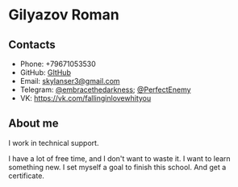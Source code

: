 # Gilyazov Roman

## Contacts

- Phone: +79671053530
- GitHub: [GItHub](https://github.com/Skylanser)
- Email: skylanser3@gmail.com
- Telegram: [@embracethedarkness](https://t.me/embracethedarkness); [@PerfectEnemy](https://t.me/PerfectEnemy)
- VK: https://vk.com/fallinginlovewhityou

## About me
I work in technical support.

I have a lot of free time, and I don't want to waste it. I want to learn something new. I set myself a goal to finish this school. And get a certificate.